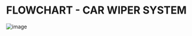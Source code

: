 # FLOWCHART - CAR WIPER SYSTEM
![image](https://user-images.githubusercontent.com/101448322/168246367-bc8f9d3f-afe0-4170-bfa7-956bfea4a334.png)
